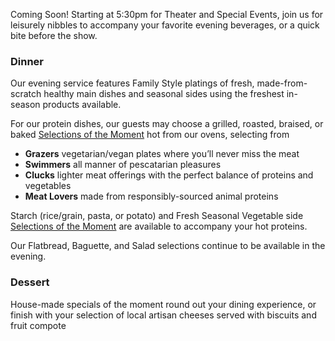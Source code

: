 Coming Soon! Starting at 5:30pm for Theater and Special Events, join us for leisurely nibbles to accompany your favorite evening beverages, or a quick bite before the show.

### Dinner
Our evening service features Family Style platings of fresh, made-from-scratch healthy main dishes and seasonal sides using the freshest in-season products available.

For our protein dishes, our guests may choose a grilled, roasted, braised, or baked [Selections of the Moment](#) hot from our ovens, selecting from
- **Grazers** vegetarian/vegan plates where you’ll never miss the meat
- **Swimmers** all manner of pescatarian pleasures
- **Clucks** lighter meat offerings with the perfect balance of proteins and vegetables
- **Meat Lovers** made from responsibly-sourced animal proteins

Starch (rice/grain, pasta, or potato) and Fresh Seasonal Vegetable side [Selections of the Moment](#) are available to accompany your hot proteins.

Our Flatbread, Baguette, and Salad selections continue to be available in the evening.

### Dessert
House-made specials of the moment round out your dining experience, or finish with your selection of local artisan cheeses served with biscuits and fruit compote